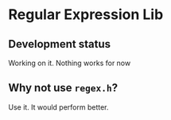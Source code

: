 # Regular Expression Lib

## Development status

Working on it. Nothing works for now

## Why not use `regex.h`?
Use it. It would perform better.


